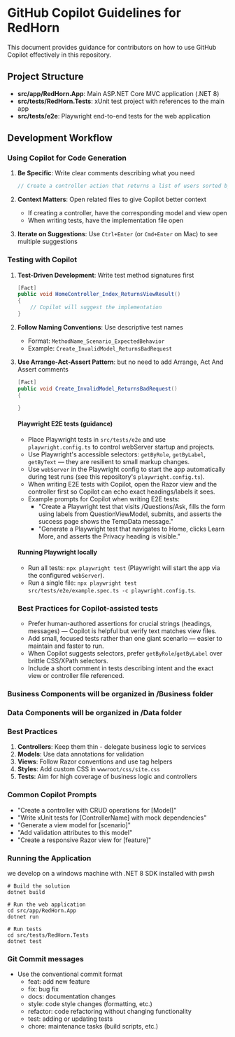 # GitHub Copilot Guidelines for RedHorn

This document provides guidance for contributors on how to use GitHub Copilot effectively in this repository.

## Project Structure

- **src/app/RedHorn.App**: Main ASP.NET Core MVC application (.NET 8)
- **src/tests/RedHorn.Tests**: xUnit test project with references to the main app
- **src/tests/e2e**: Playwright end-to-end tests for the web application

## Development Workflow

### Using Copilot for Code Generation

1. **Be Specific**: Write clear comments describing what you need
   ```csharp
   // Create a controller action that returns a list of users sorted by creation date
   ```

2. **Context Matters**: Open related files to give Copilot better context
   - If creating a controller, have the corresponding model and view open
   - When writing tests, have the implementation file open

3. **Iterate on Suggestions**: Use `Ctrl+Enter` (or `Cmd+Enter` on Mac) to see multiple suggestions

### Testing with Copilot

1. **Test-Driven Development**: Write test method signatures first
   ```csharp
   [Fact]
   public void HomeController_Index_ReturnsViewResult()
   {
       // Copilot will suggest the implementation
   }
   ```

2. **Follow Naming Conventions**: Use descriptive test names
   - Format: `MethodName_Scenario_ExpectedBehavior`
   - Example: `Create_InvalidModel_ReturnsBadRequest`

3. **Use Arrange-Act-Assert Pattern**:
   but no need to add Arrange, Act And Assert comments
   ```csharp
   [Fact]
   public void Create_InvalidModel_ReturnsBadRequest()
   {

   }
   ```

   #### Playwright E2E tests (guidance)

   - Place Playwright tests in `src/tests/e2e` and use `playwright.config.ts` to control webServer startup and projects.
   - Use Playwright's accessible selectors: `getByRole`, `getByLabel`, `getByText` — they are resilient to small markup changes.
   - Use `webServer` in the Playwright config to start the app automatically during test runs (see this repository's `playwright.config.ts`).
   - When writing E2E tests with Copilot, open the Razor view and the controller first so Copilot can echo exact headings/labels it sees.
   - Example prompts for Copilot when writing E2E tests:
      - "Create a Playwright test that visits /Questions/Ask, fills the form using labels from QuestionViewModel, submits, and asserts the success page shows the TempData message."
      - "Generate a Playwright test that navigates to Home, clicks Learn More, and asserts the Privacy heading is visible."

   #### Running Playwright locally

   - Run all tests: `npx playwright test` (Playwright will start the app via the configured `webServer`).
   - Run a single file: `npx playwright test src/tests/e2e/example.spec.ts -c playwright.config.ts`.

   ### Best Practices for Copilot-assisted tests

   - Prefer human-authored assertions for crucial strings (headings, messages) — Copilot is helpful but verify text matches view files.
   - Add small, focused tests rather than one giant scenario — easier to maintain and faster to run.
   - When Copilot suggests selectors, prefer `getByRole`/`getByLabel` over brittle CSS/XPath selectors.
   - Include a short comment in tests describing intent and the exact view or controller file referenced.

### Business Components will be organized in /Business folder
### Data Components will be organized in /Data folder 


### Best Practices

1. **Controllers**: Keep them thin - delegate business logic to services
2. **Models**: Use data annotations for validation
3. **Views**: Follow Razor conventions and use tag helpers
4. **Styles**: Add custom CSS in `wwwroot/css/site.css`
5. **Tests**: Aim for high coverage of business logic and controllers

### Common Copilot Prompts

- "Create a controller with CRUD operations for [Model]"
- "Write xUnit tests for [ControllerName] with mock dependencies"
- "Generate a view model for [scenario]"
- "Add validation attributes to this model"
- "Create a responsive Razor view for [feature]"

### Running the Application
we develop on a windows machine with .NET 8 SDK installed
with pwsh

```pwsh
# Build the solution
dotnet build

# Run the web application
cd src/app/RedHorn.App
dotnet run

# Run tests
cd src/tests/RedHorn.Tests
dotnet test
```

### Git Commit messages
- Use the conventional commit format
  - feat: add new feature
  - fix: bug fix
  - docs: documentation changes
  - style: code style changes (formatting, etc.)
  - refactor: code refactoring without changing functionality
  - test: adding or updating tests
  - chore: maintenance tasks (build scripts, etc.)

